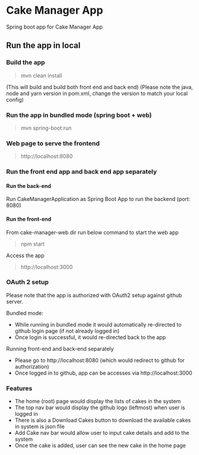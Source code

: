 # Cake Manager App
Spring boot app for Cake Manager App

## Run the app in local
### Build the app
> mvn clean install 

(This will build and build both front end and back end)
(Please note the java, node and yarn version in pom.xml, change the version to match your local config)

### Run the app in bundled mode (spring boot + web)
> mvn spring-boot:run

### Web page to serve the frontend
> http://localhost:8080

### Run the front end app and back end app separately

####  Run the back-end
Run CakeManagerApplication as Spring Boot App to run the backend (port: 8080)

####  Run the front-end
From cake-manager-web dir run below command to start the web app
>npm start 

Access the app
> http://localhost:3000

### OAuth 2 setup
Please note that the app is authorized with OAuth2 setup against github server.

Bundled mode:
- While running in bundled mode it would automatically re-directed to github login page (if not already logged in)
- Once login is successful, it would re-directed back to the app

Running front-end and back-end separately
- Please go to http://localhost:8080 (which would redirect to github for authorization)
- Once logged in to github, app can be accesses via http://localhost:3000

### Features
- The home (root) page would display the lists of cakes in the system
- The top nav bar would display the github logo (leftmost) when user is logged in
- There is also a Download Cakes button to download the available cakes in system is json file
- Add Cake nav bar would allow user to input cake details and add to the system
- Once the cake is added, user can see the new cake in the home page

